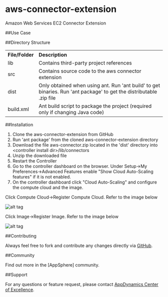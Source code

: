 aws-connector-extension
===========================

Amazon Web Services EC2 Connector Extension

##Use Case

##Directory Structure

<table><tbody>
<tr>
<th align="left"> File/Folder </th>
<th align="left"> Description </th>
</tr>
<tr>
<td class='confluenceTd'> lib </td>
<td class='confluenceTd'> Contains third-party project references </td>
</tr>
<tr>
<td class='confluenceTd'> src </td>
<td class='confluenceTd'> Contains source code to the aws connector extension </td>
</tr>
<tr>
<td class='confluenceTd'> dist </td>
<td class='confluenceTd'> Only obtained when using ant. Run 'ant build' to get binaries. Run 'ant package' to get the distributable .zip file </td>
</tr>
<tr>
<td class='confluenceTd'> build.xml </td>
<td class='confluenceTd'> Ant build script to package the project (required only if changing Java code) </td>
</tr>
</tbody>
</table>

##Installation

1. Clone the aws-connector-extension from GitHub
2. Run 'ant package' from the cloned aws-connector-extension directory
3. Download the file aws-connector.zip located in the 'dist' directory into \<controller install dir\>/lib/connectors
4. Unzip the downloaded file
5. Restart the Controller
6. Go to the controller dashboard on the browser. Under Setup->My Preferences->Advanced Features enable "Show Cloud Auto-Scaling features" if it is not enabled. 
7. On the controller dashboard click "Cloud Auto-Scaling" and configure the compute cloud and the image.

Click Compute Cloud->Register Compute Cloud. Refer to the image below

![alt tag](https://raw.github.com/Appdynamics/https://raw.github.com/Appdynamics/aws-connector-extension/master/Amazon%20Elastic%20Computing%20Cloud%20Fields.png?login=rvasanda&token=6b927599ef85c6498274b0bef89d546f)

Click Image->Register Image. Refer to the image below

![alt tag](https://raw.github.com/Appdynamics/aws-connector-extension/master/AMI.png?login=rvasanda&token=b8c95758939efd0f22fbcd23537669c5)

##Contributing

Always feel free to fork and contribute any changes directly via [GitHub](https://github.com/Appdynamics/aws-connector-extension).

##Community

Find out more in the [AppSphere] community.

##Support

For any questions or feature request, please contact [AppDynamics Center of Excellence](mailto:ace-request@appdynamics.com).

